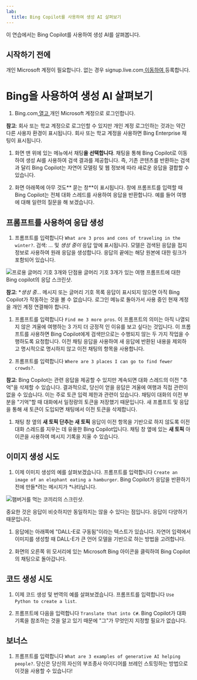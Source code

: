 ```yaml
---
lab:
  title: Bing Copilot를 사용하여 생성 AI 살펴보기
---
```


이 연습에서는 Bing Copilot를 사용하여 생성 AI를 살펴봅니다. 

## 시작하기 전에
개인 Microsoft 계정이 필요합니다. 없는 경우 signup.live.com[ 이동하여 ](https://signup.live.com/signup?azure-portal=true)등록합니다.

# Bing을 사용하여 생성 AI 살펴보기

1. Bing.com[ 열고 ](https://www.bing.com?azure-portal=true)개인 Microsoft 계정으로 로그인합니다.

**참고**: 회사 또는 학교 계정으로 로그인할 수 있지만 개인 계정 로그인하는 것과는 약간 다른 사용자 환경이 표시됩니다. 회사 또는 학교 계정을 사용하면 Bing Enterprise 채팅이 표시됩니다. 

1. 화면 맨 위에 있는 메뉴에서 채팅**을 선택합니다**. 채팅을 통해 Bing Copilot로 이동하여 생성 AI를 사용하여 검색 결과를 제공합니다. 즉, 기존 콘텐츠를 반환하는 검색과 달리 Bing Copilot는 자연어 모델링 및 웹 정보에 따라 새로운 응답을 결합할 수 있습니다.  
    
1. 화면 아래쪽에 아무 것도** 묻는 창**이 표시됩니다. 창에 프롬프트를 입력할 때 Bing Copilot는 전체 대화 스레드를 사용하여 응답을 반환합니다. 예를 들어 여행에 대해 일련의 질문을 해 보겠습니다. 

## 프롬프트를 사용하여 응답 생성

1. 프롬프트를 입력합니다 `What are 3 pros and cons of traveling in the winter?`. 검색: *...* 및 *생성 중이* 응답 앞에 표시됩니다. 모델은 검색된 응답을 접지 정보로 사용하여 원래 응답을 생성합니다. 응답의 끝에는 해당 원본에 대한 링크가 포함되어 있습니다. 

![프로용 글머리 기호 3개와 단점용 글머리 기호 3개가 있는 여행 프롬프트에 대한 Bing copilot의 응답 스크린샷.](../media/generative-ai/bing-copilot-response-traveling.png) 

**참고**: **생성 중...* 메시지 또는 글머리 기호 목록 응답이 표시되지 않으면 아직 Bing Copilot가 작동하는 것을 볼 수 없습니다. 로그인 메뉴로 돌아가서 사용 중인 현재 계정을 개인 계정 연결해야 합니다. 
 
1. 프롬프트를 입력합니다 `Find me 3 more pros`. 이 프롬프트의 의미는 아직 나열되지 않은 겨울에 여행하는 3 가지 더 긍정적 인 이유를 보고 싶다는 것입니다. 이 프롬프트를 사용하면 Bing Copilot에게 검색만으로는 수행되지 않는 두 가지 작업을 수행하도록 요청합니다. 이전 채팅 응답을 사용하여 새 응답에 반환된 내용을 제외하고 명시적으로 명시하지 않고 이전 채팅의 항목을 사용합니다. 

1. 프롬프트를 입력합니다 `Where are 3 places I can go to find fewer crowds?`. 

**참고**: Bing Copilot는 관련 응답을 제공할 수 있지만 계속되면 대화 스레드의 이전 "추억"을 삭제할 수 있습니다. 결과적으로, 당신이 얻을 응답은 겨울에 여행과 직접 관련이없을 수 있습니다. 이는 주로 토큰 입력 제한과 관련이 있습니다. 채팅이 대화의 이전 부분을 "기억"할 때 대화에서 일정량의 토큰을 저장했기 때문입니다. 새 프롬프트 및 응답을 통해 새 토큰이 도입되면 채팅에서 이전 토큰을 삭제합니다. 

1. 채팅 창 옆의 **새 토픽 단추는 새 토픽** 응답이 이전 항목을 기반으로 하지 않도록 이전 대화 스레드를 지우는 데 유용한 Bing Copilot입니다. 채팅 창 옆에 있는 **새 토픽** 아이콘을 사용하여 메시지 기록을 지울 수 있습니다. 

## 이미지 생성 시도

1. 이제 이미지 생성의 예를 살펴보겠습니다. 프롬프트를 입력합니다 `Create an image of an elephant eating a hamburger`. Bing Copilot가 응답을 반환하기 전에 만들*려는 메시지가 *나타납니다. 

![햄버거를 먹는 코끼리의 스크린샷.](../media/generative-ai/dall-e-elephant.png)

중요한 것은 응답이 비슷하지만 동일하지는 않을 수 있다는 점입니다. 응답이 다양하기 때문입니다.  

1. 응답에는 아래쪽에 "DALL-E로 구동됨"이라는 텍스트가 있습니다. 자연어 입력에서 이미지를 생성할 때 DALL-E가 큰 언어 모델을 기반으로 하는 방법을 고려합니다. 

1. 화면의 오른쪽 위 모서리에 있는 Microsoft Bing 아이콘을 클릭하여 Bing Copilot의 채팅으로 돌아갑니다. 

## 코드 생성 시도

1. 이제 코드 생성 및 번역의 예를 살펴보겠습니다. 프롬프트를 입력합니다 `Use Python to create a list`. 

1. 프롬프트에 다음을 입력합니다 `Translate that into C#`. Bing Copilot가 대화 기록을 참조하는 것을 알고 있기 때문에 "그"가 무엇인지 지정할 필요가 없습니다. 

## 보너스 

1. 프롬프트를 입력합니다 `What are 3 examples of generative AI helping people?`. 당신은 당신의 자신의 부조종사 아이디어를 브레인 스토밍하는 방법으로 이것을 사용할 수 있습니다!  

